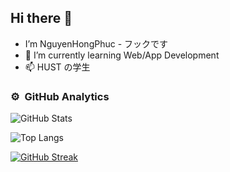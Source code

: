 ## Hi there 👋
-  I’m NguyenHongPhuc - フックです
- 🌱 I’m currently learning Web/App Development
- 📫 HUST の学生

### ⚙️ &nbsp;GitHub Analytics
![GitHub Stats](https://github-readme-stats.vercel.app/api?username=Phuc111004&show_icons=true&theme=radical)

![Top Langs](https://github-readme-stats.vercel.app/api/top-langs/?username=Phuc111004&layout=compact)

<a href="https://git.io/streak-stats"><img src="https://github-readme-streak-stats.herokuapp.com?user=Phuc111004&theme=tokyonight" alt="GitHub Streak" /></a>

<!--
**Phuc111004/Phuc111004** is a ✨ _special_ ✨ repository because its `README.md` (this file) appears on your GitHub profile.

Here are some ideas to get you started:

- 🔭 I’m currently working on ...
- 🌱 I’m currently learning ...
- 👯 I’m looking to collaborate on ...
- 🤔 I’m looking for help with ...
- 💬 Ask me about ...
- 📫 How to reach me: ...
- 😄 Pronouns: ...
- ⚡ Fun fact: ...
-->
